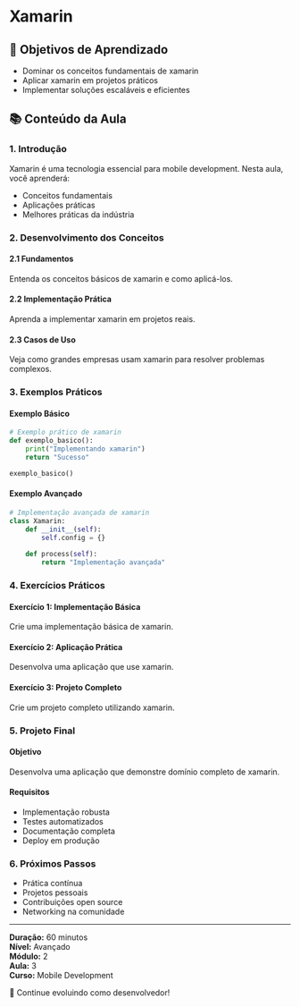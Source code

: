 # Xamarin

## 🎯 Objetivos de Aprendizado
- Dominar os conceitos fundamentais de xamarin
- Aplicar xamarin em projetos práticos
- Implementar soluções escaláveis e eficientes

## 📚 Conteúdo da Aula

### 1. Introdução
Xamarin é uma tecnologia essencial para mobile development. Nesta aula, você aprenderá:

- Conceitos fundamentais
- Aplicações práticas
- Melhores práticas da indústria

### 2. Desenvolvimento dos Conceitos

#### 2.1 Fundamentos
Entenda os conceitos básicos de xamarin e como aplicá-los.

#### 2.2 Implementação Prática
Aprenda a implementar xamarin em projetos reais.

#### 2.3 Casos de Uso
Veja como grandes empresas usam xamarin para resolver problemas complexos.

### 3. Exemplos Práticos

#### Exemplo Básico
```python
# Exemplo prático de xamarin
def exemplo_basico():
    print("Implementando xamarin")
    return "Sucesso"

exemplo_basico()
```

#### Exemplo Avançado
```python
# Implementação avançada de xamarin
class Xamarin:
    def __init__(self):
        self.config = {}
    
    def process(self):
        return "Implementação avançada"
```

### 4. Exercícios Práticos

#### Exercício 1: Implementação Básica
Crie uma implementação básica de xamarin.

#### Exercício 2: Aplicação Prática
Desenvolva uma aplicação que use xamarin.

#### Exercício 3: Projeto Completo
Crie um projeto completo utilizando xamarin.

### 5. Projeto Final

#### Objetivo
Desenvolva uma aplicação que demonstre domínio completo de xamarin.

#### Requisitos
- Implementação robusta
- Testes automatizados
- Documentação completa
- Deploy em produção

### 6. Próximos Passos

- Prática contínua
- Projetos pessoais
- Contribuições open source
- Networking na comunidade

---

**Duração:** 60 minutos  
**Nível:** Avançado  
**Módulo:** 2  
**Aula:** 3  
**Curso:** Mobile Development

🎉 Continue evoluindo como desenvolvedor!

